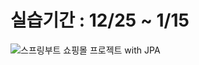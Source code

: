<h1>실습기간 : 12/25 ~ 1/15 </h1>

![스프링부트 쇼핑몰 프로젝트 with JPA](https://github.com/user-attachments/assets/e3ba2a86-964d-4a21-b7f0-b50ce5f7b4b1)
